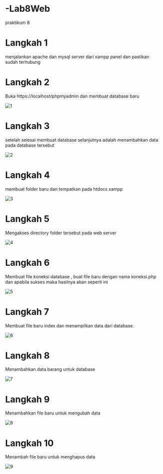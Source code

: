 # -Lab8Web
praktikum 8


# Langkah 1
menjalankan apache dan mysql server dari xampp panel dan pastikan sudah terhubung

# Langkah 2
Buka https://localhost/phpmyadmin dan membuat database baru

![1](https://user-images.githubusercontent.com/81818405/120877826-d7e01600-c5e2-11eb-85b6-11f418063c75.PNG)

# Langkah 3
setelah selesai membuat database selanjutnya adalah menambahkan data pada database tersebut

![2](https://user-images.githubusercontent.com/81818405/120877859-fd6d1f80-c5e2-11eb-8813-b256062473ea.PNG)

# Langkah 4
membuat folder baru dan tempatkan pada htdocs xampp

![3](https://user-images.githubusercontent.com/81818405/120877896-2a213700-c5e3-11eb-965a-b09a98efc2cb.PNG)

# Langkah 5
Mengakses directory folder tersebut pada web server

![4](https://user-images.githubusercontent.com/81818405/120877912-4329e800-c5e3-11eb-94dc-ce70126965a6.PNG)

# Langkah 6
Membuat file koneksi database , buat file baru dengan nama koneksi.php dan apabila sukses maka hasilnya akan seperti ini

![5](https://user-images.githubusercontent.com/81818405/120877934-5fc62000-c5e3-11eb-9070-14851b4a12d7.PNG)

# Langkah 7
Membuat file baru index dan menampilkan data dari database.

![6](https://user-images.githubusercontent.com/81818405/120877962-871ced00-c5e3-11eb-906f-4be95947505d.PNG)

# Langkah 8
Menambahkan data barang untuk database

![7](https://user-images.githubusercontent.com/81818405/120877976-a287f800-c5e3-11eb-82fe-32220d8d6bc2.PNG)


# Langkah 9
Menambahkan file baru untuk mengubah data

![8](https://user-images.githubusercontent.com/81818405/120877998-c51a1100-c5e3-11eb-8bc1-83d9927a919c.PNG)

# Langkah 10
Menambah file baru untuk menghapus data

![9](https://user-images.githubusercontent.com/81818405/120878017-e3800c80-c5e3-11eb-9660-0e2e90de4a67.PNG)






















